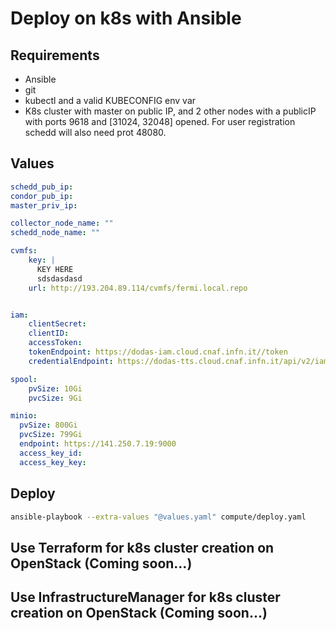 # Deploy on k8s with Ansible

## Requirements

- Ansible
- git
- kubectl and a valid KUBECONFIG env var
- K8s cluster with master on public IP, and 2 other nodes with a publicIP with ports 9618 and [31024, 32048] opened. For user registration schedd will also need prot 48080.

## Values

```yaml
schedd_pub_ip:
condor_pub_ip:
master_priv_ip:

collector_node_name: ""
schedd_node_name: ""

cvmfs:
    key: |
      KEY HERE
      sdsdasdasd
    url: http://193.204.89.114/cvmfs/fermi.local.repo


iam:
    clientSecret:
    clientID:
    accessToken:
    tokenEndpoint: https://dodas-iam.cloud.cnaf.infn.it//token
    credentialEndpoint: https://dodas-tts.cloud.cnaf.infn.it/api/v2/iam/credential

spool:
    pvSize: 10Gi
    pvcSize: 9Gi

minio:
  pvSize: 800Gi
  pvcSize: 799Gi
  endpoint: https://141.250.7.19:9000
  access_key_id: 
  access_key_key:
```

## Deploy

```bash
ansible-playbook --extra-values "@values.yaml" compute/deploy.yaml
```

## Use Terraform for k8s cluster creation on OpenStack (Coming soon...)

## Use InfrastructureManager for k8s cluster creation on OpenStack (Coming soon...)